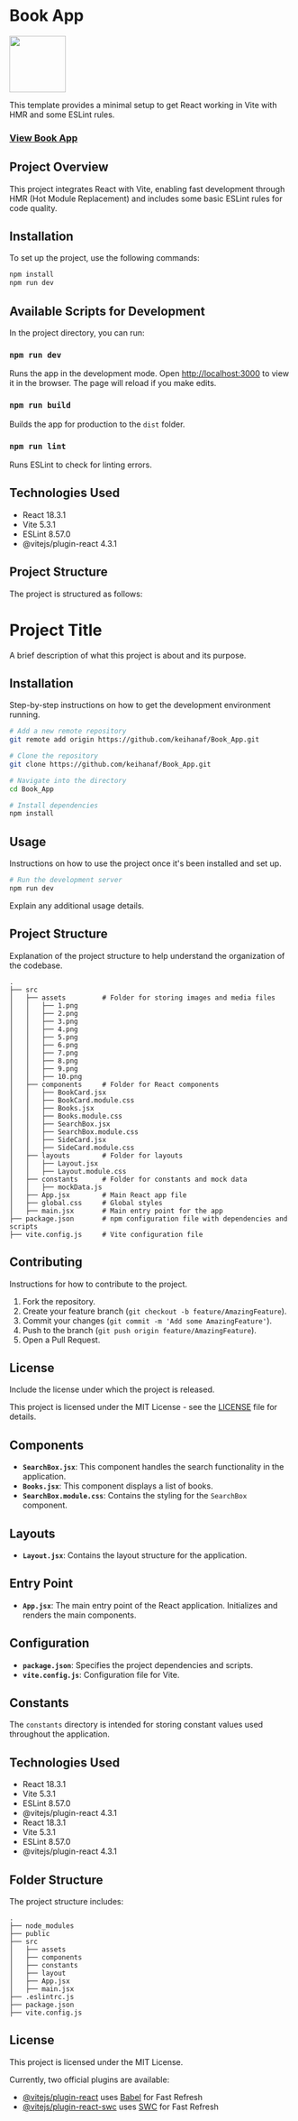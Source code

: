 
# Book App

<img src="https://user-images.githubusercontent.com/74038190/212257467-871d32b7-e401-42e8-a166-fcfd7baa4c6b.gif" width="100">

This template provides a minimal setup to get React working in Vite with HMR and some ESLint rules.

<h3><a href="https://book-app-taupe-beta.vercel.app/">View Book App</a></h3>

## Project Overview
This project integrates React with Vite, enabling fast development through HMR (Hot Module Replacement) and includes some basic ESLint rules for code quality.

## Installation
To set up the project, use the following commands:

```sh
npm install
npm run dev
```

## Available Scripts for Development
In the project directory, you can run:

### `npm run dev`
Runs the app in the development mode. Open [http://localhost:3000](http://localhost:3000) to view it in the browser. The page will reload if you make edits.

### `npm run build`
Builds the app for production to the `dist` folder.

### `npm run lint`
Runs ESLint to check for linting errors.

## Technologies Used
- React 18.3.1
- Vite 5.3.1
- ESLint 8.57.0
- @vitejs/plugin-react 4.3.1

## Project Structure

The project is structured as follows:

# Project Title

A brief description of what this project is about and its purpose.

## Installation

Step-by-step instructions on how to get the development environment running.

```bash
# Add a new remote repository
git remote add origin https://github.com/keihanaf/Book_App.git

# Clone the repository
git clone https://github.com/keihanaf/Book_App.git

# Navigate into the directory
cd Book_App

# Install dependencies
npm install
```

## Usage

Instructions on how to use the project once it's been installed and set up.

```bash
# Run the development server
npm run dev
```

Explain any additional usage details.

## Project Structure

Explanation of the project structure to help understand the organization of the codebase.

```plaintext
.
├── src
│   ├── assets         # Folder for storing images and media files
│   │   ├── 1.png
│   │   ├── 2.png
│   │   ├── 3.png
│   │   ├── 4.png
│   │   ├── 5.png
│   │   ├── 6.png
│   │   ├── 7.png
│   │   ├── 8.png
│   │   ├── 9.png
│   │   ├── 10.png
│   ├── components     # Folder for React components
│   │   ├── BookCard.jsx
│   │   ├── BookCard.module.css
│   │   ├── Books.jsx
│   │   ├── Books.module.css
│   │   ├── SearchBox.jsx
│   │   ├── SearchBox.module.css
│   │   ├── SideCard.jsx
│   │   ├── SideCard.module.css
│   ├── layouts        # Folder for layouts
│   │   ├── Layout.jsx
│   │   ├── Layout.module.css
│   ├── constants      # Folder for constants and mock data
│   │   ├── mockData.js
│   ├── App.jsx        # Main React app file
│   ├── global.css     # Global styles
│   ├── main.jsx       # Main entry point for the app
├── package.json       # npm configuration file with dependencies and scripts
├── vite.config.js     # Vite configuration file
```

## Contributing

Instructions for how to contribute to the project.

1. Fork the repository.
2. Create your feature branch (`git checkout -b feature/AmazingFeature`).
3. Commit your changes (`git commit -m 'Add some AmazingFeature'`).
4. Push to the branch (`git push origin feature/AmazingFeature`).
5. Open a Pull Request.

## License

Include the license under which the project is released.

This project is licensed under the MIT License - see the [LICENSE](LICENSE) file for details.

## Components

- **`SearchBox.jsx`**: This component handles the search functionality in the application.
- **`Books.jsx`**: This component displays a list of books.
- **`SearchBox.module.css`**: Contains the styling for the `SearchBox` component.

## Layouts

- **`Layout.jsx`**: Contains the layout structure for the application.

## Entry Point

- **`App.jsx`**: The main entry point of the React application. Initializes and renders the main components.

## Configuration

- **`package.json`**: Specifies the project dependencies and scripts.
- **`vite.config.js`**: Configuration file for Vite.

## Constants

The `constants` directory is intended for storing constant values used throughout the application.

## Technologies Used
- React 18.3.1
- Vite 5.3.1
- ESLint 8.57.0
- @vitejs/plugin-react 4.3.1
- React 18.3.1
- Vite 5.3.1
- ESLint 8.57.0
- @vitejs/plugin-react 4.3.1

## Folder Structure
The project structure includes:

```plaintext
.
├── node_modules
├── public
├── src
│   ├── assets
│   ├── components
│   ├── constants
│   ├── layout
│   ├── App.jsx
│   ├── main.jsx
├── .eslintrc.js
├── package.json
├── vite.config.js
```

## License
This project is licensed under the MIT License.

Currently, two official plugins are available:

- [@vitejs/plugin-react](https://github.com/vitejs/vite-plugin-react/blob/main/packages/plugin-react/README.md) uses [Babel](https://babeljs.io/) for Fast Refresh
- [@vitejs/plugin-react-swc](https://github.com/vitejs/vite-plugin-react-swc) uses [SWC](https://swc.rs/) for Fast Refresh
